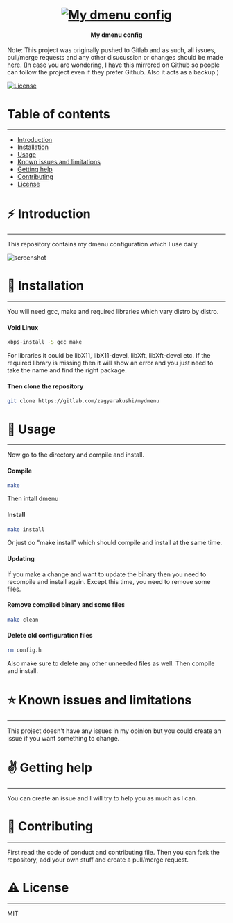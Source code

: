 <h1 align="center">
  <br>
  <a href="https://gitlab.com/zagyarakushi/mydmenu"><img src="" alt="My dmenu config"></a>
</h1>

<h4 align="center">My dmenu config</h4>

Note: This project was originally pushed to Gitlab and as such, all issues, pull/merge requests and any other disucussion or changes should be made [here](https://gitlab.com/zagyarakushi/mydmenu). (In case you are wondering, I have this mirrored on Github so people can follow the project even if they prefer Github. Also it acts as a backup.)

[![License](https://img.shields.io/badge/License-MIT-lightgray.svg?style=flat-square)]()


# Table of contents
-----------------

* [Introduction](#introduction)
* [Installation](#installation)
* [Usage](#usage)
* [Known issues and limitations](#known-issues-and-limitations)
* [Getting help](#getting-help)
* [Contributing](#contributing)
* [License](#license)


# ⚡ Introduction
------------

This repository contains my dmenu configuration which I use daily.

![screenshot]()


# 📖 Installation
------------

You will need gcc, make and required libraries which vary distro by distro.

#### Void Linux

```bash
xbps-install -S gcc make
```

For libraries it could be libX11, libX11-devel, libXft, libXft-devel etc. If the required library is missing then it will show an error and you just need to take the name and find the right package.

#### Then clone the repository

```bash
git clone https://gitlab.com/zagyarakushi/mydmenu
```


# 📝 Usage
-----

Now go to the directory and compile and install.

#### Compile

```bash
make
```

Then intall dmenu

#### Install

```bash
make install
```

Or just do "make install" which should compile and install at the same time.

#### Updating

If you make a change and want to update the binary then you need to recompile and install again. Except this time, you need to remove some files.

#### Remove compiled binary and some files

```bash
make clean
```

#### Delete old configuration files

```bash
rm config.h
```

Also make sure to delete any other unneeded files as well. Then compile and install.


# ⭐ Known issues and limitations
----------------------------

This project doesn't have any issues in my opinion but you could create an issue if you want something to change.


# ✌️ Getting help
------------

You can create an issue and I will try to help you as much as I can.


# 🔔 Contributing
------------

First read the code of conduct and contributing file. Then you can fork the repository, add your own stuff and create a pull/merge request.


# ⚠ License
-------

MIT
